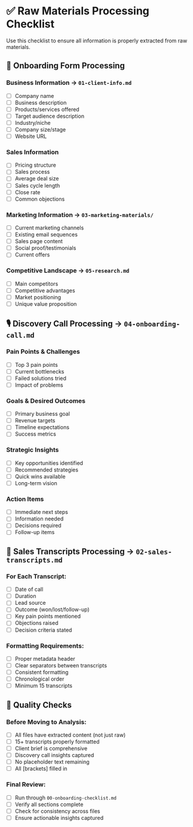 # ✅ Raw Materials Processing Checklist

Use this checklist to ensure all information is properly extracted from raw materials.

## 📝 Onboarding Form Processing

### Business Information → `01-client-info.md`
- [ ] Company name
- [ ] Business description
- [ ] Products/services offered
- [ ] Target audience description
- [ ] Industry/niche
- [ ] Company size/stage
- [ ] Website URL

### Sales Information
- [ ] Pricing structure
- [ ] Sales process
- [ ] Average deal size
- [ ] Sales cycle length
- [ ] Close rate
- [ ] Common objections

### Marketing Information → `03-marketing-materials/`
- [ ] Current marketing channels
- [ ] Existing email sequences
- [ ] Sales page content
- [ ] Social proof/testimonials
- [ ] Current offers

### Competitive Landscape → `05-research.md`
- [ ] Main competitors
- [ ] Competitive advantages
- [ ] Market positioning
- [ ] Unique value proposition

## 🎙️ Discovery Call Processing → `04-onboarding-call.md`

### Pain Points & Challenges
- [ ] Top 3 pain points
- [ ] Current bottlenecks
- [ ] Failed solutions tried
- [ ] Impact of problems

### Goals & Desired Outcomes
- [ ] Primary business goal
- [ ] Revenue targets
- [ ] Timeline expectations
- [ ] Success metrics

### Strategic Insights
- [ ] Key opportunities identified
- [ ] Recommended strategies
- [ ] Quick wins available
- [ ] Long-term vision

### Action Items
- [ ] Immediate next steps
- [ ] Information needed
- [ ] Decisions required
- [ ] Follow-up items

## 💬 Sales Transcripts Processing → `02-sales-transcripts.md`

### For Each Transcript:
- [ ] Date of call
- [ ] Duration
- [ ] Lead source
- [ ] Outcome (won/lost/follow-up)
- [ ] Key pain points mentioned
- [ ] Objections raised
- [ ] Decision criteria stated

### Formatting Requirements:
- [ ] Proper metadata header
- [ ] Clear separators between transcripts
- [ ] Consistent formatting
- [ ] Chronological order
- [ ] Minimum 15 transcripts

## 🎯 Quality Checks

### Before Moving to Analysis:
- [ ] All files have extracted content (not just raw)
- [ ] 15+ transcripts properly formatted
- [ ] Client brief is comprehensive
- [ ] Discovery call insights captured
- [ ] No placeholder text remaining
- [ ] All [brackets] filled in

### Final Review:
- [ ] Run through `00-onboarding-checklist.md`
- [ ] Verify all sections complete
- [ ] Check for consistency across files
- [ ] Ensure actionable insights captured